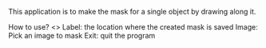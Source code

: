 This application is to make the mask for a single object by drawing along it.

How to use?
<>
Label: the location where the created mask is saved
Image: Pick an image to mask
Exit: quit the program
